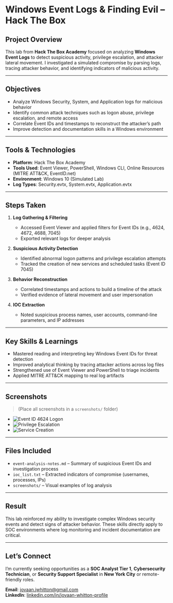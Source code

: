# Windows Event Logs & Finding Evil – Hack The Box

## Project Overview
This lab from **Hack The Box Academy** focused on analyzing **Windows Event Logs** to detect suspicious activity, privilege escalation, and attacker lateral movement. I investigated a simulated compromise by parsing logs, tracing attacker behavior, and identifying indicators of malicious activity.

---

## Objectives
- Analyze Windows Security, System, and Application logs for malicious behavior
- Identify common attack techniques such as logon abuse, privilege escalation, and remote access
- Correlate Event IDs and timestamps to reconstruct the attacker’s path
- Improve detection and documentation skills in a Windows environment

---

## Tools & Technologies
- **Platform**: Hack The Box Academy  
- **Tools Used**: Event Viewer, PowerShell, Windows CLI, Online Resources (MITRE ATT&CK, EventID.net)  
- **Environment**: Windows 10 (Simulated Lab)  
- **Log Types**: Security.evtx, System.evtx, Application.evtx

---

## Steps Taken

1. **Log Gathering & Filtering**
   - Accessed Event Viewer and applied filters for Event IDs (e.g., 4624, 4672, 4688, 7045)
   - Exported relevant logs for deeper analysis

2. **Suspicious Activity Detection**
   - Identified abnormal logon patterns and privilege escalation attempts
   - Tracked the creation of new services and scheduled tasks (Event ID 7045)

3. **Behavior Reconstruction**
   - Correlated timestamps and actions to build a timeline of the attack
   - Verified evidence of lateral movement and user impersonation

4. **IOC Extraction**
   - Noted suspicious process names, user accounts, command-line parameters, and IP addresses

---

## Key Skills & Learnings
- Mastered reading and interpreting key Windows Event IDs for threat detection
- Improved analytical thinking by tracing attacker actions across log files
- Strengthened use of Event Viewer and PowerShell to triage incidents
- Applied MITRE ATT&CK mapping to real log artifacts

---

## Screenshots
> (Place all screenshots in a `screenshots/` folder)

- ![Event ID 4624 Logon](screenshots/logon-event-4624.png)
- ![Privilege Escalation](screenshots/privilege-event-4672.png)
- ![Service Creation](screenshots/service-creation-7045.png)

---

## Files Included
- `event-analysis-notes.md` – Summary of suspicious Event IDs and investigation process  
- `ioc_list.txt` – Extracted indicators of compromise (usernames, processes, IPs)  
- `screenshots/` – Visual examples of log analysis

---

## Result
This lab reinforced my ability to investigate complex Windows security events and detect signs of attacker behavior. These skills directly apply to SOC environments where log monitoring and incident documentation are critical.

---

## Let’s Connect
I’m currently seeking opportunities as a **SOC Analyst Tier 1**, **Cybersecurity Technician**, or **Security Support Specialist** in **New York City** or remote-friendly roles.

**Email**: jovaan.jwhitton@gmail.com  
**LinkedIn**: [linkedin.com/in/jovaan-whitton-profile](https://linkedin.com/in/jovaan-whitton-profile)

